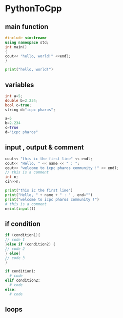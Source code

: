 # PythonToCpp
## main function 
```cpp
#include <iostream>
using namespace std;
int main() 
{
cout<< "hello, world!" <<endl;	
}
```
```py
print("hello, world!")
```
## variables
```cpp
int a=5;
double b=2.234;
bool c=true;
string d="icpc pharos";
```
```py
a=5
b=2.234
c=True
d="icpc pharos"
```
## input , output & comment
```cpp
cout<< "this ic the first line" << endl; 
cout<< "Hello, " << name << " : ";
cout<< "welcome to icpc pharos community !" << endl;
// this is a comment
int n;
cin>>n;
```
```py
print("this ic the first line")
print("Hello, " + name + " : " , end="")
print("welcome to icpc pharos community !")
# this is a comment
n=int(input())
```
## if condition
```cpp
if (condition1){
// code 1
}else if (condition2) {
// code 2
} else{
// code 3
}
```
```py
if condition1:
  # code
elif condition2:
  # code
else:
  # code
```
## loops
```cpp

```
```py

```




